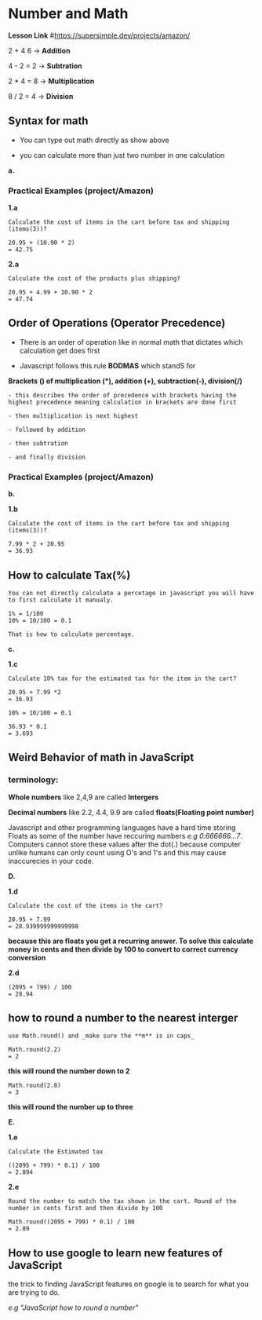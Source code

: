 # Number and Math

**Lesson Link** #https://supersimple.dev/projects/amazon/


2 + 4
6  -> **Addition**

4 - 2
= 2 -> **Subtration**

2 * 4
= 8 -> **Multiplication**

8 / 2 
= 4 -> **Division**

## Syntax for math

  - You can type out math directly as show above

  - you can calculate more than just two number in one calculation

**a.**  

  ### Practical Examples (project/Amazon)

  **1.a**

    Calculate the cost of items in the cart before tax and shipping (items(3))?

    20.95 + (10.90 * 2)
    = 42.75

  **2.a**

    Calculate the cost of the products plus shipping?

    20.95 + 4.99 + 10.90 * 2
    = 47.74 

## Order of Operations (Operator Precedence)

  - There is an order of operation like in normal math that dictates which calculation get does first

  - Javascript follows this rule **BODMAS** which standS for 

  **Brackets () of multiplication (*), addition (+), subtraction(-), division(/)**

    - this describes the order of precedence with brackets having the highest precedence meaning calculation in brackets are done first 
  
    - then multiplication is next highest 

    - followed by addition

    - then subtration

    - and finally division


### Practical Examples (project/Amazon)

 **b.**  

  **1.b**

    Calculate the cost of items in the cart before tax and shipping (items(3))?

    7.99 * 2 + 20.95
    = 36.93

  ## How to calculate Tax(%)

    You can not directly calculate a percetage in javascript you will have to first calculate it manualy.

    1% = 1/100
    10% = 10/100 = 0.1 

    That is how to calculate percentage.

**c.**

  **1.c**

    Calculate 10% tax for the estimated tax for the item in the cart?

    20.95 + 7.99 *2 
    = 36.93

    10% = 10/100 = 0.1

    36.93 * 0.1
    = 3.693

## Weird Behavior of math in JavaScript

### terminology:

  **Whole numbers** like 2,4,9 are called **Intergers**

  **Decimal numbers** like 2.2, 4.4, 9.9 are called **floats(Floating point number)**

Javascript and other programming languages have a hard time storing Floats as some of the number have reccuring numbers _e.g 0.666666...7_. Computers cannot store these values after the dot(.) because computer unlike humans can only count using O's and 1's and this may cause inaccurecies in your code.

**D.** 

  **1.d**

    Calculate the cost of the items in the cart?

    20.95 + 7.99
    = 28.939999999999998

  **because this are floats you get a recurring answer. To solve this calculate money in cents and then divide by 100 to convert to correct currency conversion**

  **2.d**

    (2095 + 799) / 100
    = 28.94

## how to round a number to the nearest interger

    use Math.round() and _make sure the **m** is in caps_

    Math.round(2.2)
    = 2

  **this will round the number down to 2**

    Math.round(2.8)
    = 3

  **this will round the number up to three**

**E.** 

  **1.e**

    Calculate the Estimated tax

    ((2095 + 799) * 0.1) / 100
    = 2.894

  **2.e**

    Round the number to match the tax shown in the cart. Round of the number in cents first and then divide by 100

    Math.round((2095 + 799) * 0.1) / 100
    = 2.89

## How to use google to learn new features of JavaScript

  the trick to finding JavaScript features on google is to search for what you are trying to do.

  _e.g "JavaScript how to round a number"_

   


